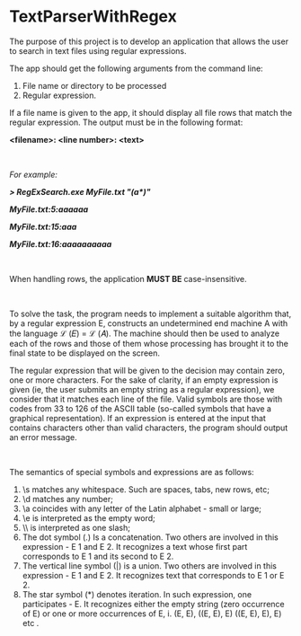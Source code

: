 # TextParserWithRegex
<p> The purpose of this project is to develop an application that allows the user to search in text files using regular expressions. </p>
<p> The app should get the following arguments from the command line: </p>
<ol>
  <li> File name or directory to be processed </li>
  <li> Regular expression. </li>
</ol>
<p> If a file name is given to the app, it should display all file rows that match the regular expression. The output must be in the following format: </p>
<p> <b> &lt;filename&gt;: &lt;line number&gt;: &lt;text&gt; </b> </p>
 <br/>
  <p> <i> For example: </i> </p>
  <p> <i> <b> > RegExSearch.exe MyFile.txt "(a*)" </b> </i> </p>
  <p> <i> <b> MyFile.txt:5:aaaaaa </b> </i> </p>
  <p> <i> <b> MyFile.txt:15:aaa </b> </i> </p>
  <p> <i> <b> MyFile.txt:16:aaaaaaaaaa  </b> </i> </p>
  
  <br/>
  
 <p> When handling rows, the application <b> MUST BE </b> case-insensitive. </p>
 
 <br/>
 <p> To solve the task, the program needs to implement a suitable algorithm that, by a regular expression E, constructs an undetermined end machine A with the language ℒ (𝐸) = ℒ (𝐴). The machine should then be used to analyze each of the rows and those of them whose processing has brought it to the final state to be displayed on the screen. </p>
 <p> The regular expression that will be given to the decision may contain zero, one or more characters. For the sake of clarity, if an empty expression is given (ie, the user submits an empty string as a regular expression), we consider that it matches each line of the file. Valid symbols are those with codes from 33 to 126 of the ASCII table (so-called symbols that have a graphical representation). If an expression is entered at the input that contains characters other than valid characters, the program should output an error message. </p>
 
 <br/>
 <p> The semantics of special symbols and expressions are as follows: </p>
 <ol>
  <li> \s matches any whitespace. Such are spaces, tabs, new rows, etc; </li>
  <li> \d matches any number; </li>
  <li> \a coincides with any letter of the Latin alphabet - small or large; </li>
  <li> \e is interpreted as the empty word; </li>
  <li> \\ is interpreted as one slash; </li>
  <li> The dot symbol (.) Is a concatenation. Two others are involved in this expression - E 1 and E 2. It recognizes a text whose first part corresponds to E 1 and its second to E 2. </li>
  <li> The vertical line symbol (|) is a union. Two others are involved in this expression - E 1 and E 2. It recognizes text that corresponds to E 1 or E 2. </li>
  <li> The star symbol (*) denotes iteration. In such expression, one participates - E. It recognizes either the empty string (zero occurrence of E) or one or more occurrences of E, i. (E, E), ((E, E), E) ((E, E), E), E) etc . </li>
  </ol>
